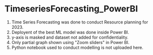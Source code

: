 # TimeseriesForecasting_PowerBI
1) Time Series Forecasting was done to conduct Resource planning for 2023.
2) Deployent of the best ML model was done inside Power BI.
3) y-axis is masked and dataset not added for confidentiality.
4) Only partial graph shown using "Zoom sliders" in Power BI.
5) Python notebook used to conduct modelling is not uploaded here.
